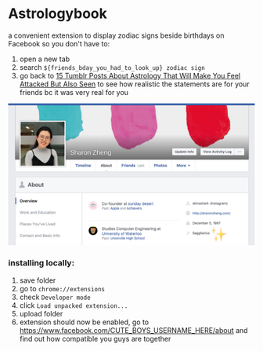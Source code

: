 # Astrologybook

a convenient extension to display zodiac signs beside birthdays on Facebook so you don't have to:
1. open a new tab
2. search `${friends_bday_you_had_to_look_up} zodiac sign`
3. go back to [15 Tumblr Posts About Astrology That Will Make You Feel Attacked But Also Seen](https://www.buzzfeed.com/delaneystrunk/why-the-hell-are-pisces-so-sensitive-like-just-chil) to see how realistic the statements are for your friends bc it was very real for you

![Astrologybook preview](https://raw.githubusercontent.com/skinsshark/Astrologybook/master/preview.png)

### installing locally:

1. save folder
2. go to `chrome://extensions`
3. check `Developer mode`
4. click `Load unpacked extension...`
5. upload folder
6. extension should now be enabled, go to https://www.facebook.com/CUTE_BOYS_USERNAME_HERE/about and find out how compatible you guys are together
